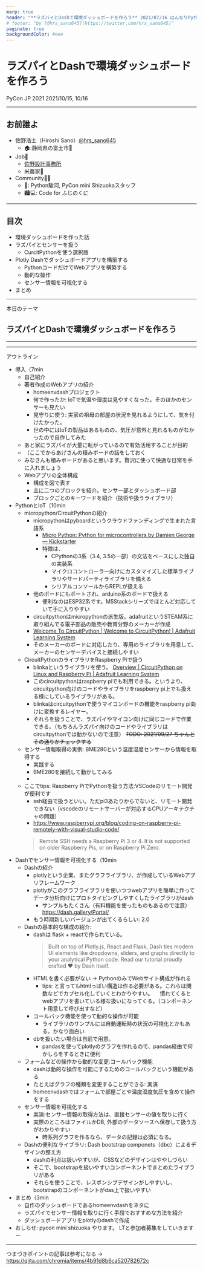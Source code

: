 ```yaml
---
marp: true
header: "**ラズパイとDashで環境ダッシュボードを作ろう** 2021/07/16 はんなりPython LT"
# footer: "by [@hrs_sano645](https://twitter.com/hrs_sano645)"
paginate: true
backgroundColor: #eee
---
```


# ラズパイとDashで環境ダッシュボードを作ろう

PyCon JP 2021
2021/10/15, 10/16

---

## お前誰よ

- 佐野浩士（Hiroshi Sano）[@hrs_sano645](https://twitter.com/hrs_sano645)
  - 🏠:静岡県の富士市🗻
- Job💼
  - [佐野設計事務所](https://sano-design.info)
  - 米農家🌾
- Community🧑‍💻
  - 🐍: Python駿河, PyCon mini Shizuokaスタッフ
  - 🏙💻: Code for ふじのくに

<!-- _footer:  -->

---

## 目次

- 環境ダッシュボードを作った話
- ラズパイとセンサーを扱う
  - CurcitPythonを使う選択肢
- Plotly Dashでダッシュボードアプリを構築する
  - PythonコードだけでWebアプリを構築する
  - 動的な操作
  - センサー情報を可視化する
- まとめ

<!-- _footer:  -->

---

本日のテーマ

## ラズパイとDashで環境ダッシュボードを作ろう

<!-- _footer:  -->

---

---

アウトライン

- 導入（7min
  - 自己紹介
  - 著者作成のWebアプリの紹介
    - homeenvdashプロジェクト
    - 何で作ったか: IoTで気温や湿度は見やすくなった。そのほかのセンサーも見たい
    - 見守りに使う: 実家の祖母の部屋の状況を見れるようにして、気を付けたかった。
    - 世の中にはIoTの製品はあるものの、気圧が意外と見れるものがなかったので自作してみた
  - あと家にラズパイが大量に転がっているので有効活用することが目的
  - （ここでからあげさんの積みボードの話をしておく
  - みなさんも積みボードがあると思います。贅沢に使って快適な日常を手に入れましょう
  - Webアプリの全体構成
    - 構成を図で表す
    - 主に二つのブロックを紹介。センサー部とダッシュボード部
    - ブロックごとのキーワードを紹介（技術や扱うライブラリ）
- PythonとIoT（10min
  - micropython/CircuitPythonの紹介
    - micropythonはpyboardというクラウドファンディングで生まれた言語系
      - [Micro Python: Python for microcontrollers by Damien George — Kickstarter](https://www.kickstarter.com/projects/214379695/micro-python-python-for-microcontrollers)
      - 特徴は、
        - CPythonの3系（3.4, 3.5の一部）の文法をベースにした独自の実装系
        - マイクロコントローラー向けにカスタマイズした標準ライブラリやサードパーティライブラリを備える
        - シリアルコンソールからREPLが扱える
    - 他のボードにもポートされ、arduino系のボードで扱える
      - 便利なのはESP32系です。M5Stackシリーズでほとんど対応していて手に入りやすい
    - circuitpythonはmicropythonの派生版。adafruitというSTEAM系に取り組んでる電子部品の販売や教育分野のメーカーが作成
    - [Welcome To CircuitPython | Welcome to CircuitPython! | Adafruit Learning System](https://learn.adafruit.com/welcome-to-circuitpython)
    - そのメーカーのボードに対応したり、専用のライブラリを用意して、メーカーのセンサーデバイスと接続しやすい
  - CircuitPythonのライブラリをRaspberry Piで扱う
    - blinkaというライブラリを使う。 [Overview | CircuitPython on Linux and Raspberry Pi | Adafruit Learning System](https://learn.adafruit.com/circuitpython-on-raspberrypi-linux)
    - このcircuitpythonはraspberry piでも利用できる。というより、circuitpython向けのコードやライブラリをraspberry pi上でも扱える様にしているライブラリがある。
    - blinkaはcircuitpythonで使うマイコンボードの機能をraspberry pi向けに変換するレイヤー。
    - それらを扱うことで、ラズパイやマイコン向けに同じコードで作業できる。（もちろんラズパイ向けのコードやライブラリはcircuitpythonでは動かないので注意）
      ~~TODO: 2021/09/27 ちゃんとその通りかチェックする~~
  - センサー情報取得の実例: BME280という温度湿度センサーから情報を取得する
    - 実践する
    - BME280を接続して動かしてみる
    -
  - ここでtips: Raspberry PiでPythonを扱う方法:VSCodeのリモート開発が便利です
    - ssh経由で扱うといい。ただpi3あたりからでないと、リモート開発できない（vscodeのリモートサーバーが対応するCPUアーキテクチャの問題）
    - <https://www.raspberrypi.org/blog/coding-on-raspberry-pi-remotely-with-visual-studio-code/>
    > Remote SSH needs a Raspberry Pi 3 or 4. It is not supported on older Raspberry Pis, or on Raspberry Pi Zero.
- Dashでセンサー情報を可視化する（10min
  - Dashの紹介
    - plotlyという企業、またグラフライブラリ、が作成しているWebアプリフレームワーク
    - plotlyがこのグラフライブラリを使いつつwebアプリを簡単に作ってデータ分析向けにプロトタイピングしやすくしたライブラリがdash
      - サンプルもたくさん（有料機能を使ったものもあるので注意）<https://dash.gallery/Portal/>
    - もう時期新しいバージョンが出てくるらしい: 2.0
  - Dashの基本的な構成の紹介:
    - dashは flask + reactで作られている。
      > Built on top of Plotly.js, React and Flask, Dash ties modern UI elements like dropdowns, sliders, and graphs directly to your analytical Python code. Read our tutorial proudly crafted ❤️ by Dash itself.
    - HTMLを書く必要がない -> PythonのみでWebサイト構成が作れる
      - tips: と言ってもhtmlっぽい構造は作る必要がある。これらは関数などでカプセル化していくとわかりやすい。
      　慣れてくるとwebアプリを書いている様な扱いになってくる。（コンポーネント用意して呼び出すなど）
    <!-- - ホットリロードによる開発
      - 自動的にリロードしてくれる。デバッグモードを有効にしておくと開発しやすい -->
    - コールバック機能を使って動的な操作が可能
      - ライブラリのサンプルには自動運転時の状況の可視化とかもある。かなり面白い
    - dbを扱いたい場合は自前で用意。
      - pandasを使ってplotlyのグラフを作れるので、pandas経由で何かしらをするときに便利
  - フォームなどの操作から動的な変更:コールバック機能
    - dashは動的な操作を可能にするためのコールバックという機能がある
    - たとえばグラフの種類を変更することができる: 実演
    - homeenvdashではフォームで部屋ごとや温度湿度気圧を含めて操作をする
  - センサー情報を可視化する
    - 実演:センサー情報の取得方法は、直接センサーの値を取りに行く
    - 実際のところはファイルかDB, 外部のデータソースへ保存して扱う方がわかりやすい
      - 時系列グラフを作るなら、データの記録は必須になる。
  - Dashの便利なライブラリ: Dash bootstrap componets（dbc）によるデザインの整え方
    - dashの利点は扱いやすいが、CSSなどのデザインはややしづらい
    - そこで、bootstrapを扱いやすいコンポーネントでまとめたライブラリがある
    - それらを使うことで、レスポンシブデザインがしやすいし、bootstrapのコンポーネントがdas上で扱いやすい
- まとめ（3min
  - 自作のダッシュボードであるhomeenvdashをネタに
  - ラズパイでセンサー情報を取りに行く手段でおすすめな方法を紹介
  - ダッシュボードアプリをplotlyのdashで作成
- おしらせ: pycon mini shizuoka やります。 LTと参加者募集をしていきますー

---

つまづきポイントの記事は参考になる -> https://qiita.com/chromia/items/4b91d8b6ca520782672c